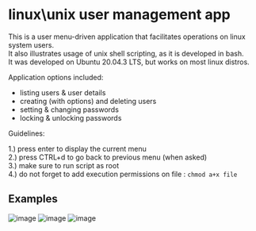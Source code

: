 # linux\unix user management app

This is a user menu-driven application that facilitates operations on linux system users.  
It also illustrates usage of unix shell scripting, as it is developed in bash.  
It was developed on Ubuntu 20.04.3 LTS, but works on most linux distros.

Application options included:
* listing users & user details
* creating (with options) and deleting users
* setting & changing passwords
* locking & unlocking passwords

Guidelines:  
  
1.) press enter to display the current menu  
2.) press CTRL+d to go back to previous menu (when asked)  
3.) make sure to run script as root  
4.) do not forget to add execution permissions on file : `chmod a+x file`

## Examples

![image](https://user-images.githubusercontent.com/95858490/156162053-a7b42d09-8b66-44f4-8e4a-c4907aa720c7.png) ![image](https://user-images.githubusercontent.com/95858490/156162287-27ff9ce3-62bd-4d6d-ba7d-6cba6c28f1ab.png) ![image](https://user-images.githubusercontent.com/95858490/156163388-d0306e04-3ccc-49d7-877d-d8dd757b3fc7.png)


